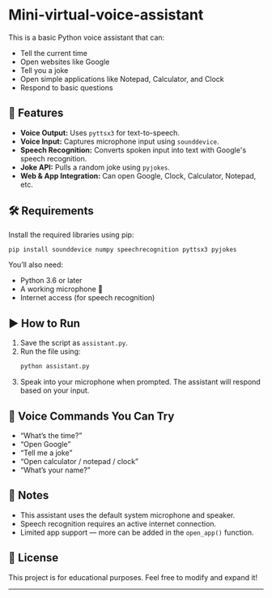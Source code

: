 # Mini-virtual-voice-assistant


This is a basic Python voice assistant that can:
- Tell the current time 
- Open websites like Google   
- Tell you a joke 
- Open simple applications like Notepad, Calculator, and Clock 
- Respond to basic questions  

## 🔧 Features
- **Voice Output:** Uses `pyttsx3` for text-to-speech.
- **Voice Input:** Captures microphone input using `sounddevice`.
- **Speech Recognition:** Converts spoken input into text with Google's speech recognition.
- **Joke API:** Pulls a random joke using `pyjokes`.
- **Web & App Integration:** Can open Google, Clock, Calculator, Notepad, etc.

## 🛠️ Requirements

Install the required libraries using pip:

```bash
pip install sounddevice numpy speechrecognition pyttsx3 pyjokes
```

You’ll also need:
- Python 3.6 or later
- A working microphone 🎤
- Internet access (for speech recognition)

## ▶️ How to Run

1. Save the script as `assistant.py`.
2. Run the file using:
   ```bash
   python assistant.py
   ```
3. Speak into your microphone when prompted. The assistant will respond based on your input.

## 🧠 Voice Commands You Can Try

- “What’s the time?”
- “Open Google”
- “Tell me a joke”
- “Open calculator / notepad / clock”
- “What’s your name?”

## 📌 Notes

- This assistant uses the default system microphone and speaker.
- Speech recognition requires an active internet connection.
- Limited app support — more can be added in the `open_app()` function.

## 📄 License

This project is for educational purposes. Feel free to modify and expand it!

---
